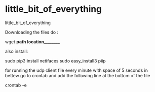 # little_bit_of_everything
little_bit_of_everything




Downloading the files do :

wget ______________path____________ ____location______________

also install:

sudo pip3 install netifaces
sudo easy_install3 piip


for running the udp client file every minute with space of 5 seconds in bettew go to crontab and add the following line at the bottom of the file


crontab -e
